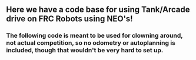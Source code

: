 ## Here we have a code base for using Tank/Arcade drive on FRC Robots using NEO's!
### **The following code is meant to be used for clowning around**, not actual competition, so no odometry or autoplanning is included, though that wouldn't be very hard to set up.
